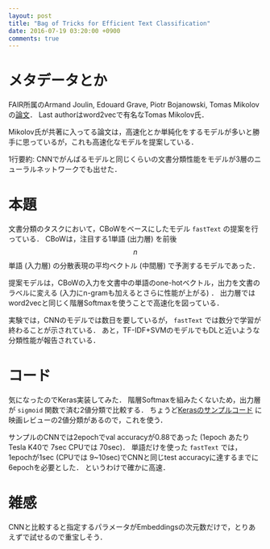 ```yaml
---
layout: post
title: "Bag of Tricks for Efficient Text Classification"
date: 2016-07-19 03:20:00 +0900
comments: true
---
```


# メタデータとか

FAIR所属のArmand Joulin, Edouard Grave, Piotr Bojanowski, Tomas Mikolovの[論文](https://arxiv.org/abs/1607.01759)．
Last authorはword2vecで有名なTomas Mikolov氏．

Mikolov氏が共著に入ってる論文は，高速化とか単純化をするモデルが多いと勝手に思っているが，これも高速化なモデルを提案している．

1行要約:
CNNでがんばるモデルと同じくらいの文書分類性能をモデルが3層のニューラルネットワークでも出せた．

# 本題

文書分類のタスクにおいて，CBoWをベースにしたモデル `fastText` の提案を行っている．
CBoWは，注目する1単語 (出力層) を前後 $$n$$ 単語 (入力層) の分散表現の平均ベクトル (中間層) で予測するモデルであった．

提案モデルは，CBoWの入力を文書中の単語のone-hotベクトル，出力を文書のラベルに変える (入力にn-gramも加えるとさらに性能が上がる) ．
出力層ではword2vecと同じく階層Softmaxを使うことで高速化を図っている．

実験では，CNNのモデルでは数日を要しているが， `fastText` では数分で学習が終わることが示されている．
あと，TF-IDF+SVMのモデルでもDLと近いような分類性能が報告されている．

# コード

気になったのでKeras実装してみた．
階層Softmaxを組みたくないため，出力層が `sigmoid` 関数で済む2値分類で比較する．
ちょうど[Kerasのサンプルコード](https://github.com/fchollet/keras/blob/master/examples/imdb_cnn.py) に映画レビューの2値分類があるので，これを使う．

<script src="https://gist.github.com/nzw0301/227c23fa5a7dc463a6bda44eee00d720.js"></script>

サンプルのCNNでは2epochでval accuracyが0.88であった (1epoch あたりTesla K40で 7sec CPUでは 70sec)．
単語だけを使った `fastText` では，1epochが1sec (CPUでは 9~10sec)でCNNと同じtest accuracyに達するまでに6epochを必要とした．
というわけで確かに高速．


# 雑感

CNNと比較すると指定するパラメータがEmbeddingsの次元数だけで，とりあえずで試せるので重宝しそう．
